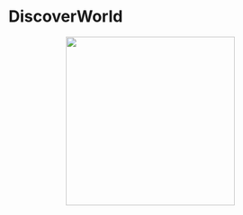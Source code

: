 # DiscoverWorld
<p align= "center">
<img src= "https://github.com/Ashlirankin18/DiscoverWorld/blob/master/Discover%20World.gif" width = "300" >
</p>

